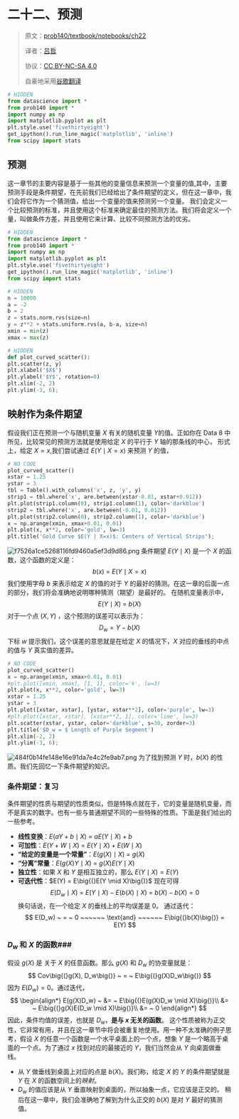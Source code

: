 # 二十二、预测 

> 原文：[prob140/textbook/notebooks/ch22](https://nbviewer.jupyter.org/github/prob140/textbook/tree/gh-pages/notebooks/Chapter_22/) 
> 
> 译者：[吕哲](https://github.com/lvzhetx) 
> 
> 协议：[CC BY-NC-SA 4.0](http://creativecommons.org/licenses/by-nc-sa/4.0/) 
> 
> 自豪地采用[谷歌翻译](https://translate.google.cn/) 

```py 
# HIDDEN 
from datascience import * 
from prob140 import * 
import numpy as np 
import matplotlib.pyplot as plt 
plt.style.use('fivethirtyeight') 
get_ipython().run_line_magic('matplotlib', 'inline') 
from scipy import stats 
``` 
## 预测 ## 
这一章节的主要内容是基于一些其他的变量信息来预测一个变量的值,其中，主要预测手段是条件期望，在先前我们已经给出了条件期望的定义，但在这一章中，我们会将它作为一个猜测值，给出一个变量的值来预测另一个变量。 
我们会定义一个比较预测的标准，并且使用这个标准来确定最佳的预测方法。我们将会定义一个量，叫做条件方差，并且使用它来计算、比较不同预测方法的优劣。 

```py 
# HIDDEN 
from datascience import * 
from prob140 import * 
import numpy as np 
import matplotlib.pyplot as plt 
plt.style.use('fivethirtyeight') 
get_ipython().run_line_magic('matplotlib', 'inline') 
from scipy import stats 
``` 

```py 
# HIDDEN 
n = 10000 
a = -2 
b = 2 
z = stats.norm.rvs(size=n) 
y = z**2 + stats.uniform.rvs(a, b-a, size=n) 
xmin = min(z) 
xmax = max(z) 
``` 

```py 
# HIDDEN 
def plot_curved_scatter(): 
plt.scatter(z, y) 
plt.xlabel('$X$') 
plt.ylabel('$Y$', rotation=0) 
plt.xlim(-2, 2) 
plt.ylim(-3, 6); 
``` 
## 映射作为条件期望 ## 
假设我们正在预测一个与随机变量 $X$ 有关的随机变量 $Y$的值。正如你在 Data 8 中所见，比较常见的预测方法就是使用给定 $X$ 的平行于 $Y$ 轴的那条线的中心， 
形式上，给定 $X = x$,我们尝试通过 $E(Y \mid X=x)$ 来预测 $Y$ 的值， 

```py 
# NO CODE 
plot_curved_scatter() 
xstar = 1.25 
ystar = 3 
tbl = Table().with_columns('x', z, 'y', y) 
strip1 = tbl.where('x', are.between(xstar-0.01, xstar+0.012)) 
plt.plot(strip1.column(0), strip1.column(1), color='darkblue') 
strip2 = tbl.where('x', are.between(-0.01, 0.012)) 
plt.plot(strip2.column(0), strip2.column(1), color='darkblue') 
x = np.arange(xmin, xmax+0.01, 0.01) 
plt.plot(x, x**2, color='gold', lw=3) 
plt.title('Gold Curve $E(Y | X=x)$: Centers of Vertical Strips'); 
``` 
![f7526a1ce5268116fd9460a5ef3d9d86.png](evernotecid://F17AA07F-4B92-4CD6-BE14-895C982E4266/appyinxiangcom/20602204/ENResource/p84) 
条件期望 $E(Y \mid X)$ 是一个 $X$ 的函数，这个函数的定义是： 
$$ 
b(x) ~ = ~ E(Y \mid X = x) 
$$ 
我们使用字母 $b$ 来表示给定 $X$ 的值的对于 $Y$ 的最好的猜测。在这一章的后面一点的部分，我们将会准确地说明哪种猜测（期望）是最好的。 
在随机变量表示中， 
$$ 
E(Y \mid X) ~ = ~ b(X) 
$$ 
对于一个点 $(X, Y)$ ，这个预测的误差可以表示为： 
$$ 
D_w = Y - b(X) 
$$ 
下标 $w$ 提示我们，这个误差的意思就是在给定 $X$ 的情况下，$X$ 对应的垂线的中点的值与 $Y$ 真实值的差异。 

```py 
# NO CODE 
plot_curved_scatter() 
x = np.arange(xmin, xmax+0.01, 0.01) 
#plt.plot([xmin, xmax], [1, 1], color='k', lw=3) 
plt.plot(x, x**2, color='gold', lw=3) 
xstar = 1.25 
ystar = 3 
plt.plot([xstar, xstar], [ystar, xstar**2], color='purple', lw=3) 
#plt.plot([xstar, xstar], [xstar**2, 1], color='lime', lw=3) 
plt.scatter(xstar, ystar, color='darkblue', s=30, zorder=3) 
plt.title('$D_w = $ Length of Purple Segment') 
plt.xlim(-2, 2) 
plt.ylim(-3, 6); 
``` 
![484f0b14fe148e16e91da7e4c2fe9ab7.png](evernotecid://F17AA07F-4B92-4CD6-BE14-895C982E4266/appyinxiangcom/20602204/ENResource/p85) 
为了找到预测 $Y$ 时，$b(X)$ 的性质。我们先回忆一下条件期望的知识。 
### 条件期望：复习 ### 
条件期望的性质与期望的性质类似，但是特殊点就在于，它的变量是随机变量，而不是真实的数字。也有一些与普通期望不同的一些特殊的性质。下面是我们给出的一些参考。 
- **线性变换**：$E(aY + b \mid X) ~ = ~ aE(Y \mid X) + b$ 
- **可加性**：$E(Y + W \mid X) ~ = ~ E(Y \mid X) + E(W \mid X)$ 
- **“给定的变量是一个常量”**：$E(g(X) \mid X) ~ = ~ g(X)$ 
- **“分离”常量**：$E(g(X)Y \mid X) ~ = ~ g(X)E(Y \mid X)$ 
- **独立性**：如果 $X$ 和 $Y$ 是相互独立的，那么 $E(Y \mid X) = E(Y)$ 
- **可迭代性**：$E(Y) = E\big{(}E(Y \mid X)\big{)}$ 
现在可得 
$$ 
E(D_w \mid X) ~ = ~ E(Y \mid X) - E(b(X) \mid X) ~ = ~ b(X) - b(X) = 0 
$$ 
换句话说，在一个给定 $X$ 的垂线上的平均误差是 0。 
通过迭代： 
$$ 
E(D_w) ~ = ~ 0 ~~~~~~ \text{and} ~~~~~~ E\big{(}b(X)\big{)} = E(Y) 
$$ 
### $D_w$ 和 $X$ 的函数### 
假设 $g(X)$ 是 关于 $X$ 的任意函数。那么 $g(X)$ 和 $D_w$ 的协变量就是： 
$$ 
Cov\big{(}g(X), D_w\big{)} ~ = ~ E\big{(}g(X)D_w\big{)} 
$$ 
因为 $E(D_w) = 0$。通过迭代， 
$$ 
\begin{align*} 
E(g(X)D_w) ~ &= ~ E\big{(}E(g(X)D_w \mid X)\big{)}\\ 
&= ~ E\big{(}g(X)E(D_w \mid X)\big{)}\\ 
&= ~ 0 
\end{align*} 
$$ 
因此，条件均值的误差，也就是 $D_w$，**是与 $x$ 无关的函数**。 
这个性质被称为正交性，它非常有用，并且在这一章节中将会被重复地使用。用一种不太准确的例子思考，假设 $X$ 的任意一个函数是一个水平桌面上的一个点，想象 $Y$ 是一个略高于桌面的一个点。为了通过 $x$ 找到对应的最接近的 $Y$，我们当然会从 $Y$ 向桌面做垂线。 
- 从 $Y$ 做垂线到桌面上对应的点是 $b(X)$。我们称，给定 $X$ 的 $Y$ 的条件期望就是 $Y$ 在 $X$ 的函数空间上的*映射*。 
- $D_w$ 的值应该是从 $Y$ 垂直映射到桌面的，所以抽象一点，它应该是正交的。 
稍后在这一章中，我们会准确地了解到为什么正交的 $b(X)$ 是对 $Y$ 最好的猜测值。 